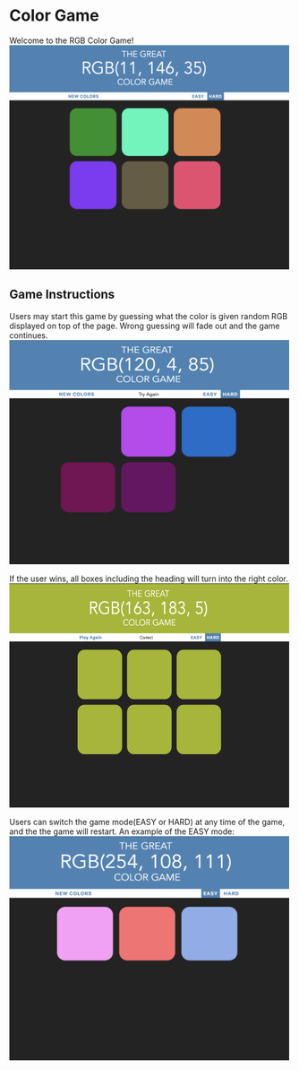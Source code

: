 # Color Game
Welcome to the RGB Color Game!<br/>
<img src="/ColorGame/images/2.png"  width="500" height="400">

## Game Instructions
Users may start this game by guessing what the color is given random RGB displayed on top of the page. Wrong guessing will fade out and the game continues.<br/>
<img src="/ColorGame/images/4.png"  width="500" height="400">

If the user wins, all boxes including the heading will turn into the right color.<br/>
<img src="/ColorGame/images/1.png"  width="500" height="400">

Users can switch the game mode(EASY or HARD) at any time of the game, and the the game will restart. An example of the EASY mode:<br/>
<img src="/ColorGame/images/3.png"  width="500" height="400">
